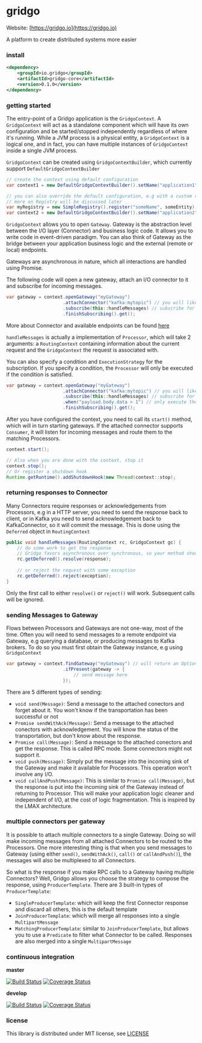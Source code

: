 # gridgo

Website: [https://gridgo.io](https://gridgo.io)

A platform to create distributed systems more easier

### install

```xml
<dependency>
    <groupId>io.gridgo</groupId>
    <artifactId>gridgo-core</artifactId>
    <version>0.1.0</version>
</dependency>
```

### getting started

The entry-point of a Gridgo application is the `GridgoContext`. A `GridgoContext` will act as a standalone component which will have its own configuration and be started/stopped independently regardless of where it's running. While a JVM process is a physical entity, a `GridgoContext` is a logical one, and in fact, you can have multiple instances of `GridgoContext` inside a single JVM process.

`GridgoContext` can be created using `GridgoContextBuilder`, which currently support `DefaultGridgoContextBuilder`

```java
// create the context using default configuration
var context1 = new DefaultGridgoContextBuilder().setName("application1").build();

// you can also override the default configuration, e.g with a custom registry
// more on Registry will be discussed later
var myRegistry = new SimpleRegistry().register("someName", someEntity);
var context2 = new DefaultGridgoContextBuilder().setName("application2").setRegistry(myRegistry).build();
```

`GridgoContext` allows you to open `Gateway`. Gateway is the abstraction level between the I/O layer (Connector) and business logic code. It allows you to write code in event-driven paradigm. You can also think of Gateway as the bridge between your application business logic and the external (remote or local) endpoints.

Gateways are asynchronous in nature, which all interactions are handled using Promise.

The following code will open a new gateway, attach an I/O connector to it and subscribe for incoming messages.

```java
var gateway = context.openGateway("myGateway")
                     .attachConnector("kafka:mytopic") // you will likely to attach a connector to do something useful with gateway
                     .subscribe(this::handleMessages) // subscribe for incoming messages
                     .finishSubscribing().get();
```

More about Connector and available endpoints can be found [here](https://github.com/gridgo/gridgo-connector)

`handleMessages` is actually a implementation of `Processor`, which will take 2 arguments: a `RoutingContext` containing information about the current request and the `GridgoContext` the request is associated with.

You can also specify a condition and `ExecutionStrategy` for the subscription. If you specify a condition, the `Processor` will only be executed if the condition is satisfied.

```java
var gateway = context.openGateway("myGateway")
                     .attachConnector("kafka:mytopic") // you will likely to attach a connector to do something useful with gateway
                     .subscribe(this::handleMessages) // subscribe for incoming messages
                     .when("payload.body.data > 1") // only execute the Processor if payload body is numeric and greater than 1
                     .finishSubscribing().get();
```

After you have configured the context, you need to call its `start()` method, which will in turn starting gateways. If the attached connector supports `Consumer`, it will listen for incoming messages and route them to the matching Processors.

```java
context.start();

// Also when you are done with the context, stop it
context.stop();
// Or register a shutdown hook
Runtime.getRuntime().addShutdownHook(new Thread(context::stop);
```

### returning responses to Connector

Many Connectors require responses or acknowledgements from Processors, e.g in a HTTP server, you need to send the response back to client, or in Kafka you need to send acknowledgement back to KafkaConnector, so it will commit the message. This is done using the `Deferred` object in `RoutingContext`

```java
public void handleMessages(RoutingContext rc, GridgoContext gc) {
    // do some work to get the response
    // Gridgo favors asynchronous over synchronous, so your method shouldn't block
    rc.getDeferred().resolve(response);
    
    // or reject the request with some exception
    rc.getDeferred().reject(exception);
}
```

Only the first call to either `resolve()` or `reject()` will work. Subsequent calls will be ignored.

### sending Messages to Gateway

Flows between Processors and Gateways are not one-way, most of the time. Often you will need to send messages to a remote endpoint via Gateway, e.g querying a database, or producing messages to Kafka brokers. To do so you must first obtain the Gateway instance, e.g using `GridgoContext`

```java
var gateway = context.findGateway("myGateway") // will return an Optional<Gateway>
                     .ifPresent(gateway -> {
                         // send message here
                     });
```

There are 5 different types of sending:

- `void send(Message)`: Send a message to the attached conectors and forget about it. You won't know if the transportation has been successful or not
- `Promise sendWithAck(Message)`: Send a message to the attached conectors with acknowledgement. You will know the status of the transportation, but don't know about the response.
- `Promise call(Message)`: Send a message to the attached conectors and get the response. This is called RPC mode. Some connectors might not support it.
- `void push(Message)`: Simply put the message into the incoming sink of the Gateway and make it available for Processors. This operation won't involve any I/O.
- `void callAndPush(Message)`: This is similar to `Promise call(Message)`, but the response is put into the incoming sink of the Gateway instead of returning to Processor. This will make your application logic cleaner and independent of I/O, at the cost of logic fragmentation. This is inspired by the LMAX architecture.

### multiple connectors per gateway

It is possible to attach multiple connectors to a single Gateway. Doing so will make incoming messages from all attached Connectors to be routed to the Processors. One more interesting thing is that when you send messages to Gateway (using either `send()`, `sendWithAck()`, `call()` or `callAndPush()`), the messages will also be multiplexed to all Connectors.

So what is the response if you make RPC calls to a Gateway having multiple Connectors? Well, Gridgo allows you choose the strategy to compose the response, using `ProducerTemplate`. There are 3 built-in types of `ProducerTemplate`:

- `SingleProducerTemplate`: which will keep the first Connector response and discard all others, this is the default template
- `JoinProducerTemplate`: which will merge all responses into a single `MultipartMessage`
- `MatchingProducerTemplate`: similar to `JoinProducerTemplate`, but allows you to use a `Predicate` to filter what Connector to be called. Responses are also merged into a single `MultipartMessage`

### continuous integration

**master**

[![Build Status](https://travis-ci.org/gridgo/gridgo.svg?branch=master)](https://travis-ci.org/gridgo/gridgo)
[![Coverage Status](https://coveralls.io/repos/github/gridgo/gridgo/badge.svg?branch=master&maxAge=86400)](https://coveralls.io/github/gridgo/gridgo?branch=master)

**develop**

[![Build Status](https://travis-ci.com/gridgo/gridgo.svg?branch=develop)](https://travis-ci.com/gridgo/gridgo)
[![Coverage Status](https://coveralls.io/repos/github/gridgo/gridgo/badge.svg?branch=develop&maxAge=86400)](https://coveralls.io/github/gridgo/gridgo?branch=develop)

### license

This library is distributed under MIT license, see [LICENSE](LICENSE)

